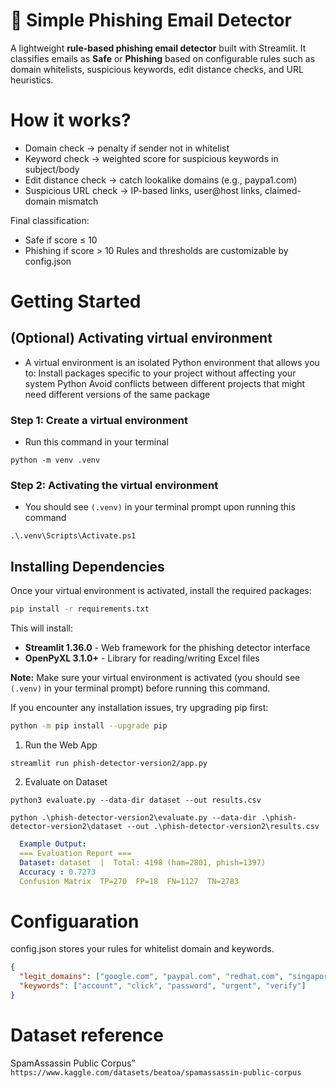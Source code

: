 # 📧 Simple Phishing Email Detector
A lightweight **rule-based phishing email detector** built with Streamlit.
It classifies emails as **Safe** or **Phishing** based on configurable rules such as domain whitelists, suspicious keywords, edit distance checks, and URL heuristics.

# How it works?
- Domain check → penalty if sender not in whitelist
- Keyword check → weighted score for suspicious keywords in subject/body
- Edit distance check → catch lookalike domains (e.g., paypa1.com)
- Suspicious URL check → IP-based links, user@host links, claimed-domain mismatch

Final classification:
- Safe if score ≤ 10
- Phishing if score > 10
Rules and thresholds are customizable by config.json

# Getting Started
## (Optional) Activating virtual environment
- A virtual environment is an isolated Python environment that allows you to:
Install packages specific to your project without affecting your system Python
Avoid conflicts between different projects that might need different versions of the same package

### Step 1: Create a virtual environment
- Run this command in your terminal
```
python -m venv .venv
```
### Step 2: Activating the virtual environment
- You should see `(.venv)` in your terminal prompt upon running this command
```
.\.venv\Scripts\Activate.ps1
```

## Installing Dependencies

Once your virtual environment is activated, install the required packages:

```bash
pip install -r requirements.txt
```

This will install:
- **Streamlit 1.36.0** - Web framework for the phishing detector interface
- **OpenPyXL 3.1.0+** - Library for reading/writing Excel files

**Note:** Make sure your virtual environment is activated (you should see `(.venv)` in your terminal prompt) before running this command.

If you encounter any installation issues, try upgrading pip first:
```bash
python -m pip install --upgrade pip
```
1. Run the Web App
```
streamlit run phish-detector-version2/app.py
```

2. Evaluate on Dataset
```
python3 evaluate.py --data-dir dataset --out results.csv
```
```
python .\phish-detector-version2\evaluate.py --data-dir .\phish-detector-version2\dataset --out .\phish-detector-version2\results.csv
```
```yaml
  Example Output:
  === Evaluation Report ===
  Dataset: dataset  |  Total: 4198 (ham=2801, phish=1397)
  Accuracy : 0.7273
  Confusion Matrix  TP=270  FP=18  FN=1127  TN=2783
```

# Configuaration
config.json stores your rules for whitelist domain and keywords.
```json
{
  "legit_domains": ["google.com", "paypal.com", "redhat.com", "singapore.tech.edu.sg"],
  "keywords": ["account", "click", "password", "urgent", "verify"]
}

```
# Dataset reference
SpamAssassin Public Corpus” `https://www.kaggle.com/datasets/beatoa/spamassassin-public-corpus`
